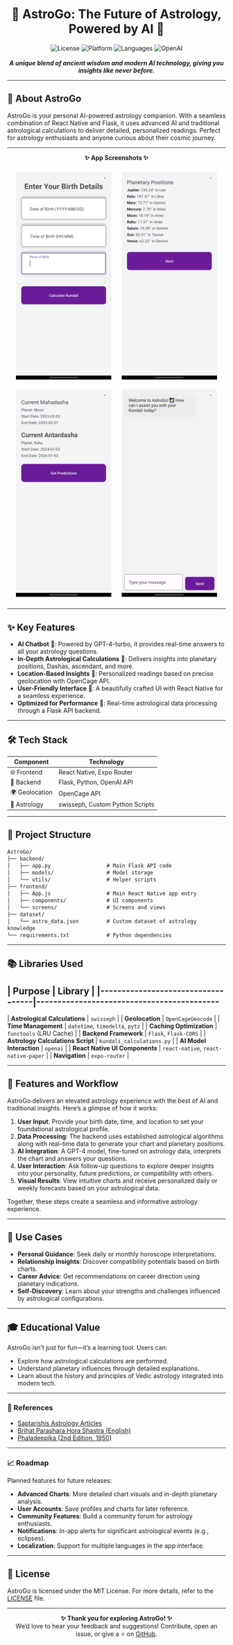 <h1 align="center">🌌 AstroGo: The Future of Astrology, Powered by AI 🌌</h1>

<p align="center">
  <img src="https://img.shields.io/badge/License-MIT-blue.svg" alt="License">
  <img src="https://img.shields.io/badge/Platform-React%20Native%20|%20Flask-
green" alt="Platform">
  <img src="https://img.shields.io/badge/Language-JavaScript%20|%20Python-
yellow" alt="Languages">
  <img src="https://img.shields.io/badge/OpenAI-GPT--4o-purple" alt="OpenAI">
  <br><br>
  <strong><em>A unique blend of ancient wisdom and modern AI technology, giving 
you insights like never before.</em></strong>
</p>

---

## 🌠 About AstroGo

AstroGo is your personal AI-powered astrology companion. With a seamless 
combination of React Native and Flask, it uses advanced AI and traditional 
astrological calculations to deliver detailed, personalized readings. Perfect 
for astrology enthusiasts and anyone curious about their cosmic journey.

---

<p align="center">
  <strong>✨ App Screenshots ✨</strong>
</p>

<p align="center">
  <img src="https://github.com/AnshulJain2004/AstroGo/blob/main/Screenshot_20241113_114151_Expo%20Go.jpg" width="220" style="padding: 10px;">
  <img src="https://github.com/AnshulJain2004/AstroGo/blob/main/Screenshot_20241113_114209_Expo%20Go.jpg" width="220" style="padding: 10px;">
  
  <br>
  <img src="https://github.com/AnshulJain2004/AstroGo/blob/main/Screenshot_20241113_114226_Expo%20Go.jpg" width="220" style="padding: 10px;">
  <img src="https://github.com/AnshulJain2004/AstroGo/blob/main/Screenshot_20241113_114230_Expo%20Go.jpg" width="220" style="padding: 10px;">
</p>

---

## ✨ Key Features

- **AI Chatbot** 🤖: Powered by GPT-4-turbo, it provides real-time answers to all
 your astrology questions.
- **In-Depth Astrological Calculations** 🔮: Delivers insights into planetary 
positions, Dashas, ascendant, and more.
- **Location-Based Insights** 📍: Personalized readings based on precise 
geolocation with OpenCage API.
- **User-Friendly Interface** 🎨: A beautifully crafted UI with React Native for 
a seamless experience.
- **Optimized for Performance** 🚀: Real-time astrological data processing 
through a Flask API backend.

---

## 🛠️ Tech Stack

| Component       | Technology                    |
|-----------------|-------------------------------|
| 🌐 Frontend     | React Native, Expo Router     |
| 🔧 Backend      | Flask, Python, OpenAI API     |
| 🌍 Geolocation   | OpenCage API                  |
| 🔭 Astrology    | swisseph, Custom Python Scripts |

---

## 📂 Project Structure

```plaintext
AstroGo/
├── backend/                    
│   ├── app.py                  # Main Flask API code
│   ├── models/                 # Model storage
│   └── utils/                  # Helper scripts
├── frontend/                   
│   ├── App.js                  # Main React Native app entry
│   ├── components/             # UI components
│   └── screens/                # Screens and views
├── dataset/                    
│   └── astro_data.json         # Custom dataset of astrology knowledge
└── requirements.txt            # Python dependencies
```

---

## 📚 Libraries Used

| Purpose                           | Library
                                                |
|-----------------------------------|-------------------------------------------
-------------
| **Astrological Calculations**     | `swisseph`
                                              |
| **Geolocation**                   | `OpenCageGeocode`
                                      |
| **Time Management**               | `datetime`, `timedelta`, `pytz`
                         |
| **Caching Optimization**          | `functools` (LRU Cache)
                                |
| **Backend Framework**             | `Flask`, `Flask-CORS`
                                  |
| **Astrology Calculations Script** | `kundali_calculations.py`
                              |
| **AI Model Interaction**          | `openai`
                                               |
| **React Native UI Components**    | `react-native`, `react-native-paper`
                   |
| **Navigation**                    | `expo-router`
                                           |

---

## 🌟 Features and Workflow

AstroGo delivers an elevated astrology experience with the best of AI and 
traditional insights. Here’s a glimpse of how it works:

1. **User Input**: Provide your birth date, time, and location to set your 
   foundational astrological profile.
2. **Data Processing**: The backend uses established astrological algorithms 
   along with real-time data to generate your chart and planetary positions.
3. **AI Integration**: A GPT-4 model, fine-tuned on astrology data, interprets the 
   chart and answers your questions.
4. **User Interaction**: Ask follow-up questions to explore deeper insights into 
   your personality, future predictions, or compatibility with others.
5. **Visual Results**: View intuitive charts and receive personalized daily or 
   weekly forecasts based on your astrological data.

Together, these steps create a seamless and informative astrology experience.

---

## 🎯 Use Cases

- **Personal Guidance**: Seek daily or monthly horoscope interpretations.  
- **Relationship Insights**: Discover compatibility potentials based on birth 
  charts.  
- **Career Advice**: Get recommendations on career direction using planetary 
  indications.  
- **Self-Discovery**: Learn about your strengths and challenges influenced by 
  astrological configurations.  

---

## 🎓 Educational Value

AstroGo isn’t just for fun—it’s a learning tool. Users can:

- Explore how astrological calculations are performed.
- Understand planetary influences through detailed explanations.
- Learn about the history and principles of Vedic astrology integrated into 
  modern tech.

---

### 🔗 References

- [Saptarishis Astrology Articles](https://saptarishisastrology.com/category/articles/)
- [Brihat Parashara Hora Shastra (English)](https://archive.org/details/BPHSEnglish)
- [Phaladeepika (2nd Edition, 1950)](https://archive.org/details/Phaladeepika2ndEd.1950ByVSubrahmanyaSastri)

---

### 📈 Roadmap

Planned features for future releases:

- **Advanced Charts**: More detailed chart visuals and in-depth planetary 
  analysis.
- **User Accounts**: Save profiles and charts for later reference.
- **Community Features**: Build a community forum for astrology enthusiasts.
- **Notifications**: In-app alerts for significant astrological events (e.g., 
  eclipses).
- **Localization**: Support for multiple languages in the app interface.

---

## 📝 License

AstroGo is licensed under the MIT License. For more details, refer to the 
[LICENSE](LICENSE) file.

---

<p align="center">
  <strong>✨ Thank you for exploring AstroGo! ✨</strong><br>
  We’d love to hear your feedback and suggestions! Contribute, open an issue, or
  give a ⭐️ on <a href="https://github.com/AnshulJain2004/AstroGo">GitHub</a>.
</p>
